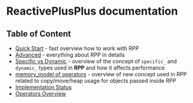 # ReactivePlusPlus documentation

## Table of Content
- [Quick Start](./Quick%20Start.md) - fast overview how to work with RPP
- [Advanced](./Advanced.md) - everything about RPP in details
- [Specific vs Dynamic](./Specific%20vs%20Dynamic.md) - overview of the concept of `specific_` and `dynamic_` types used in **RPP** and how it affects performance
- [memory_model of operators](./MemoryModel.md) - overview of new concept used in RPP related to copy/move/heap usage for objects passed inside RPP
- [Implementation Status](./Implementation%20Status.md)
- [Operators Overview](./Operators%20Overview.md)